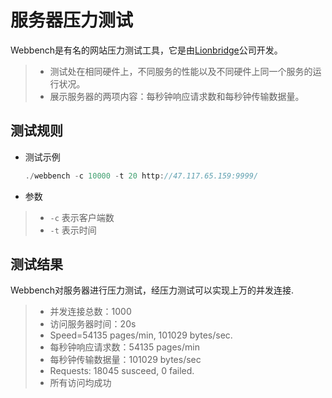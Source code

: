 服务器压力测试
===============
Webbench是有名的网站压力测试工具，它是由[Lionbridge](http://www.lionbridge.com)公司开发。

> * 测试处在相同硬件上，不同服务的性能以及不同硬件上同一个服务的运行状况。
> * 展示服务器的两项内容：每秒钟响应请求数和每秒钟传输数据量。


测试规则
------------
* 测试示例

    ```C++
	./webbench -c 10000 -t 20 http://47.117.65.159:9999/
    ```
* 参数

> * `-c` 表示客户端数
> * `-t` 表示时间


测试结果
---------
Webbench对服务器进行压力测试，经压力测试可以实现上万的并发连接.
> * 并发连接总数：1000
> * 访问服务器时间：20s
> * Speed=54135 pages/min, 101029 bytes/sec.
> * 每秒钟响应请求数：54135 pages/min
> * 每秒钟传输数据量：101029 bytes/sec
> * Requests: 18045 susceed, 0 failed.
> * 所有访问均成功
